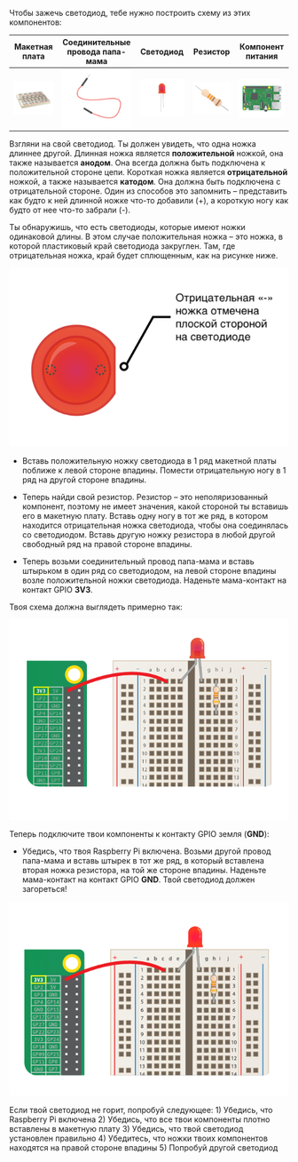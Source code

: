 Чтобы зажечь светодиод, тебе нужно построить схему из этих компонентов:

| Макетная плата                           | Соединительные провода папа-мама                        | Светодиод                    | Резистор                         | Компонент питания                      |
| ---------------------------------------- | ------------------------------------------------------- | ---------------------------- | -------------------------------- | -------------------------------------- |
| ![макетная плата](images/breadboard.png) | ![соединительный провод папа-мама](images/mfjumper.png) | ![светодиод](images/led.png) | ![резистор](images/resistor.png) | ![raspberrypi](images/raspberrypi.png) |

Взгляни на свой светодиод. Ты должен увидеть, что одна ножка длиннее другой. Длинная ножка является **положительной** ножкой, она также называется **анодом**. Она всегда должна быть подключена к положительной стороне цепи. Короткая ножка является **отрицательной** ножкой, а также называется **катодом**. Она должна быть подключена с отрицательной стороне. Один из способов это запомнить – представить как будто к ней длинной ножке что-то добавили (+), а короткую ногу как будто от нее что-то забрали (-).

Ты обнаружишь, что есть светодиоды, которые имеют ножки одинаковой длины. В этом случае положительная ножка – это ножка, в которой пластиковый край светодиода закруглен. Там, где отрицательная ножка, край будет сплющенным, как на рисунке ниже.

![светодиод крупным планом](images/LEDcloseup.png)

+ Вставь положительную ножку светодиода в 1 ряд макетной платы поближе к левой стороне впадины. Помести отрицательную ногу в 1 ряд на другой стороне впадины.

+ Теперь найди свой резистор. Резистор – это неполяризованный компонент, поэтому не имеет значения, какой стороной ты вставишь его в макетную плату. Вставь одну ногу в тот же ряд, в котором находится отрицательная ножка светодиода, чтобы она соединялась со светодиодом. Вставь другую ножку резистора в любой другой свободный ряд на правой стороне впадины.

+ Теперь возьми соединительный провод папа-мама и вставь штырьком в один ряд со светодиодом, на левой стороне впадины возле положительной ножки светодиода. Наденьте мама-контакт на контакт GPIO **3V3**.

Твоя схема должна выглядеть примерно так:

![Схема с отсутствующей землей](images/ground-missing.png)

Теперь подключите твои компоненты к контакту GPIO земля (**GND**):

+ Убедись, что твоя Raspberry Pi включена. Возьми другой провод папа-мама и вставь штырек в тот же ряд, в который вставлена вторая ножка резистора, на той же стороне впадины. Наденьте мама-контакт на контакт GPIO **GND**. Твой светодиод должен загореться!

![Течение тока в цепи](images/circuit-current-flow.gif)

Если твой светодиод не горит, попробуй следующее: 1) Убедись, что Raspberry Pi включена 2) Убедись, что все твои компоненты плотно вставлены в макетную плату 3) Убедись, что твой светодиод установлен правильно 4) Убедитесь, что ножки твоих компонентов находятся на правой стороне впадины 5) Попробуй другой светодиод
